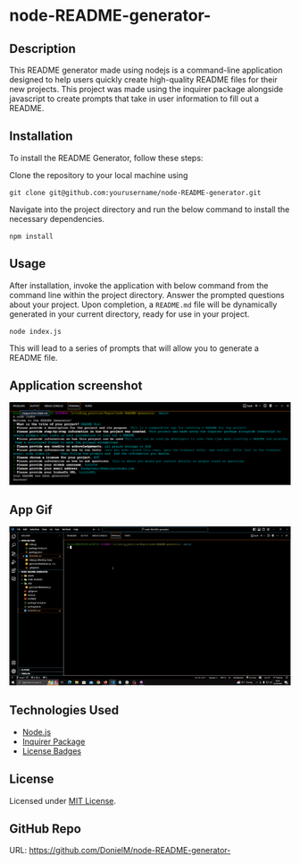 # node-README-generator-

## Description
 This README generator made using nodejs is a command-line application designed to help users quickly create high-quality README files for their new projects. This project was made using the inquirer package alongside javascript to create prompts that take in user information to fill out a  README.

## Installation
To install the README Generator, follow these steps:

Clone the repository to your local machine using 
```
git clone git@github.com:yourusername/node-README-generator.git
```
Navigate into the project directory and run the below command to install the necessary dependencies.
```
npm install
```

## Usage
After installation, invoke the application with below command from the command line within the project directory. Answer the prompted questions about your project. Upon completion, a `README.md` file will be dynamically generated in your current directory, ready for use in your project.
```
node index.js
```
This will lead to a series of prompts that will allow you to generate a README file.

## Application screenshot
![Professional README Generator](./assets/images/readme.PNG)


## App Gif
![Gif of application](./assets/images/readme.gif)

## Technologies Used
- [Node.js](https://nodejs.org/en/)
- [Inquirer Package](https://www.npmjs.com/package/inquirer)
- [License Badges](shields.io)

## License
Licensed under [MIT License](LICENSE.md).

## GitHub Repo
URL: https://github.com/DonielM/node-README-generator-
